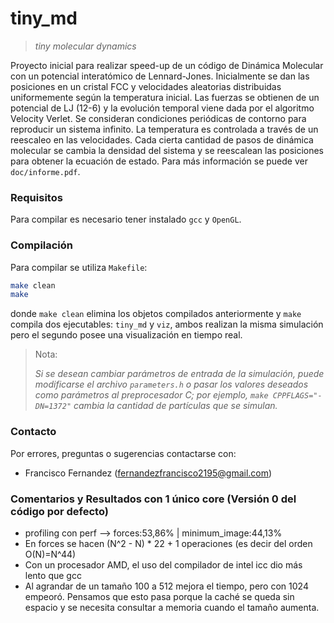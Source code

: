 # tiny_md

> _tiny molecular dynamics_

Proyecto inicial para realizar speed-up de un código de Dinámica Molecular con
un potencial interatómico de Lennard-Jones. Inicialmente se dan las posiciones
en un cristal FCC y velocidades aleatorias distribuidas uniformemente según la
temperatura inicial. Las fuerzas se obtienen de un potencial de LJ (12-6) y la
evolución temporal viene dada por el algoritmo Velocity Verlet. Se consideran
condiciones periódicas de contorno para reproducir un sistema infinito. La
temperatura es controlada a través de un reescaleo en las velocidades. Cada
cierta cantidad de pasos de dinámica molecular se cambia la densidad del sistema
y se reescalean las posiciones para obtener la ecuación de estado. Para más
información se puede ver `doc/informe.pdf`.


### Requisitos

Para compilar es necesario tener instalado `gcc` y `OpenGL`.


### Compilación

Para compilar se utiliza `Makefile`:
```bash
make clean
make
```

donde `make clean` elimina los objetos compilados anteriormente y `make` compila
dos ejecutables: `tiny_md` y `viz`, ambos realizan la misma simulación pero el
segundo posee una visualización en tiempo real.

> Nota:
>
> _Si se desean cambiar parámetros de entrada de la simulación, puede modificarse
> el archivo _`parameters.h`_ o pasar los valores deseados como parámetros al
> preprocesador C; por ejemplo, _`make CPPFLAGS="-DN=1372"`_ cambia la cantidad de
> partículas que se simulan._


### Contacto
Por errores, preguntas o sugerencias contactarse con:
+ Francisco Fernandez (<fernandezfrancisco2195@gmail.com>)



### Comentarios y Resultados con 1 único core (Versión 0 del código por defecto)
+ profiling con perf --> forces:53,86% | minimum_image:44,13%
+ En forces se hacen (N^2 - N) * 22 + 1  operaciones (es decir del orden O(N)=N^44)
+ Con un procesador AMD, el uso del compilador de intel icc dio más lento que gcc
+ Al agrandar de un tamaño 100 a 512 mejora el tiempo, pero con 1024 empeoró. Pensamos que 
 esto pasa porque la caché se queda sin espacio y se necesita consultar a memoria cuando el
 tamaño aumenta.
 
 

